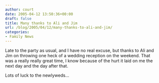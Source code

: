 ```yaml
---
author: court
date: 2005-04-12 13:50:36+00:00
draft: false
title: Many thanks to Ali and Jim
url: /blog/2005/04/12/many-thanks-to-ali-and-jim/
categories:
- Family News
---
```


Late to the party as usual, and I have no real excuse, but thanks to Ali and Jim on throwing one heck of a wedding reception on the weekend.  That was a really really great time, I know because of the hurt it laid on me the next day and the day after that.

Lots of luck to the newlyweds...
